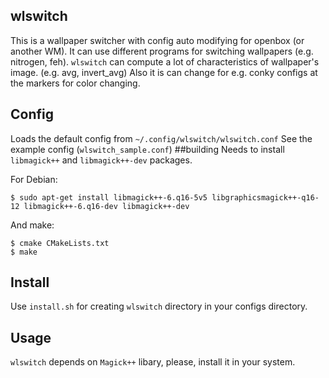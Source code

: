 ## wlswitch
This is a wallpaper switcher with config auto modifying for openbox (or another WM). It can use different programs for switching wallpapers (e.g. nitrogen, feh).
`wlswitch` can compute a lot of characteristics of wallpaper's image. (e.g. avg, invert_avg)
Also it is can change for e.g. conky configs at the markers for color changing.
## Config
Loads the default config from `~/.config/wlswitch/wlswitch.conf`
See the example config (`wlswitch_sample.conf`)
##building
Needs to install `libmagick++` and `libmagick++-dev` packages.

For Debian:
```
$ sudo apt-get install libmagick++-6.q16-5v5 libgraphicsmagick++-q16-12 libmagick++-6.q16-dev libmagick++-dev
```
And make:
```
$ cmake CMakeLists.txt
$ make
```
## Install
Use `install.sh` for creating `wlswitch` directory in your configs directory.
## Usage
`wlswitch` depends on `Magick++` libary, please, install it in your system.